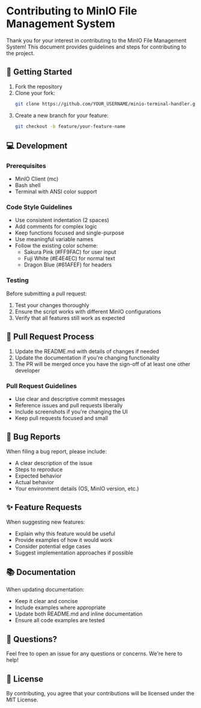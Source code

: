 # Contributing to MinIO File Management System

Thank you for your interest in contributing to the MinIO File Management System! This document provides guidelines and steps for contributing to the project.

## 🚀 Getting Started

1. Fork the repository
2. Clone your fork:
   ```bash
   git clone https://github.com/YOUR_USERNAME/minio-terminal-handler.git
   ```
3. Create a new branch for your feature:
   ```bash
   git checkout -b feature/your-feature-name
   ```

## 💻 Development

### Prerequisites
- MinIO Client (mc)
- Bash shell
- Terminal with ANSI color support

### Code Style Guidelines
- Use consistent indentation (2 spaces)
- Add comments for complex logic
- Keep functions focused and single-purpose
- Use meaningful variable names
- Follow the existing color scheme:
  - Sakura Pink (#FF9FAC) for user input
  - Fuji White (#E4E4EC) for normal text
  - Dragon Blue (#61AFEF) for headers

### Testing
Before submitting a pull request:
1. Test your changes thoroughly
2. Ensure the script works with different MinIO configurations
3. Verify that all features still work as expected

## 📝 Pull Request Process

1. Update the README.md with details of changes if needed
2. Update the documentation if you're changing functionality
3. The PR will be merged once you have the sign-off of at least one other developer

### Pull Request Guidelines
- Use clear and descriptive commit messages
- Reference issues and pull requests liberally
- Include screenshots if you're changing the UI
- Keep pull requests focused and small

## 🐛 Bug Reports

When filing a bug report, please include:
- A clear description of the issue
- Steps to reproduce
- Expected behavior
- Actual behavior
- Your environment details (OS, MinIO version, etc.)

## ✨ Feature Requests

When suggesting new features:
- Explain why this feature would be useful
- Provide examples of how it would work
- Consider potential edge cases
- Suggest implementation approaches if possible

## 📚 Documentation

When updating documentation:
- Keep it clear and concise
- Include examples where appropriate
- Update both README.md and inline documentation
- Ensure all code examples are tested

## 🤝 Questions?

Feel free to open an issue for any questions or concerns. We're here to help!

## 📜 License

By contributing, you agree that your contributions will be licensed under the MIT License. 